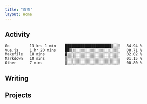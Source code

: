 ```yaml
---
title: "首页"
layout: Home
---
```


## Activity
<!--START_SECTION:waka-->
```text
Go         13 hrs 1 min    █████████████████████▒░░░   84.94 % 
Vue.js     1 hr 20 mins    ██▒░░░░░░░░░░░░░░░░░░░░░░   08.71 % 
Makefile   18 mins         ▓░░░░░░░░░░░░░░░░░░░░░░░░   02.02 % 
Markdown   10 mins         ▒░░░░░░░░░░░░░░░░░░░░░░░░   01.15 % 
Other      7 mins          ▒░░░░░░░░░░░░░░░░░░░░░░░░   00.80 % 
```
<!--END_SECTION:waka-->

## Writing
<PindedPosts />

## Projects
<Projects />
